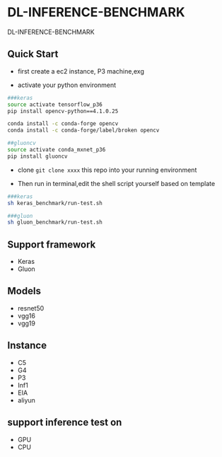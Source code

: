 # DL-INFERENCE-BENCHMARK

DL-INFERENCE-BENCHMARK

## Quick Start

* first create a ec2 instance, P3 machine,exg

* activate your python environment 

```bash
###keras
source activate tensorflow_p36
pip install opencv-python==4.1.0.25

conda install -c conda-forge opencv
conda install -c conda-forge/label/broken opencv 

##gluoncv
source activate conda_mxnet_p36
pip install gluoncv
```


* clone `git clone xxxx` this repo into your running environment

* Then run in terminal,edit the shell script yourself based on template

```bash
###keras
sh keras_benchmark/run-test.sh

###gluon
sh gluon_benchmark/run-test.sh
```

## Support framework
* Keras
* Gluon

## Models
* resnet50 
* vgg16
* vgg19

## Instance 
* C5
* G4
* P3
* Inf1
* EIA
* aliyun

## support inference test on
* GPU
* CPU

